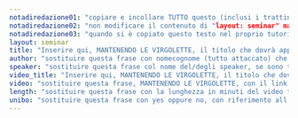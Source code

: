 ```yaml
---
notadiredazione01: "copiare e incollare TUTTO questo (inclusi i trattini) nel proprio tutorial markdown"
notadiredazione02: "non modificare il contenuto di "layout: seminar" ma solo i successivi secondo quanto indicato"
notadiredazione03: "quando si è copiato questo testo nel proprio tutorial markdown, le 3 righe con note di redazione possono essere cancellate"
layout: seminar
title: "Inserire qui, MANTENENDO LE VIRGOLETTE, il titolo che dovrà apparire come titolo del tutorial markdown"
author: "sostituire questa frase con nomecognome (tutto attaccato) che serve come identificativo per la pagina personale del redattore tutorial"
speaker: "sostituire questa frase col nome del/degli speaker, se sono tanti il nome metterlo puntato e separarli con virgola"
video_title: "Inserire qui, MANTENENDO LE VIRGOLETTE, il titolo che dovrà apparire come titolo del video"
video: "sostituire questa frase, MANTENENDO LE VIRGOLETTE, con il link al video in teams"
length: "sostituire questa frase con la lunghezza in minuti del video tagliato"
unibo: "sostituire questa frase con yes oppure no, con riferimento all'appartenenza ad unibo da parte del Redattore"
---
```

